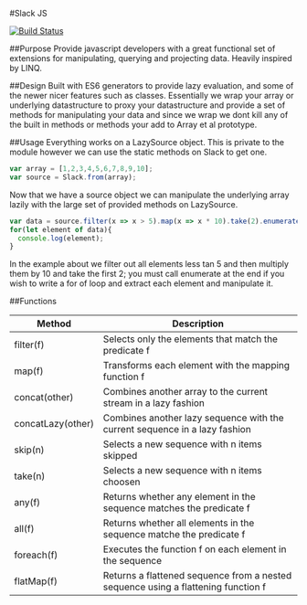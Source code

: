 #Slack JS

[![Build Status](https://travis-ci.org/loosechainsaw/Slack.svg)](https://travis-ci.org/loosechainsaw/Slack)

##Purpose
Provide javascript developers with a great functional set of extensions for manipulating, querying and projecting data. Heavily inspired by LINQ.

##Design
Built with ES6 generators to provide lazy evaluation, and some of the newer nicer features such as classes. Essentially we wrap your array or underlying datastructure to proxy your datastructure and provide a set of methods for manipulating your data and since we wrap we dont kill any of the built in methods or methods your add to Array et al prototype.

##Usage
Everything works on a LazySource object. This is private to the module however we can use the static methods on Slack to get one.

```javascript
var array = [1,2,3,4,5,6,7,8,9,10];
var source = Slack.from(array);
```
Now that we have a source object we can manipulate the underlying array lazily with the large set of provided methods on LazySource.

```javascript
var data = source.filter(x => x > 5).map(x => x * 10).take(2).enumerate();
for(let element of data){
  console.log(element);
}
```
In the example about we filter out all elements less tan 5 and then multiply them by 10 and take the first 2;
you must call enumerate at the end if you wish to write a for of loop and extract each element and manipulate it.

##Functions

|**Method**                       |**Description**                                                                             |
|---------------------------------|--------------------------------------------------------------------------------------------|
| filter(f)                       | Selects only the elements that match the predicate f                                       |
| map(f)                          | Transforms each element with the mapping function f                                        |
| concat(other)                   | Combines another array to the current stream in a lazy fashion                             |
| concatLazy(other)               | Combines another lazy sequence with the current sequence in a lazy fashion                 |
| skip(n)                         | Selects a new sequence with n items skipped                                                |
| take(n)                         | Selects a new sequence with n items choosen                                                |
| any(f)                          | Returns whether any element in the sequence matches the predicate f                        |
| all(f)                          | Returns whether all elements in the sequence matche the predicate f                        |
| foreach(f)                      | Executes the function f on each element in the sequence                                    |
| flatMap(f)                      | Returns a flattened sequence from a nested sequence using a flattening function f          |




